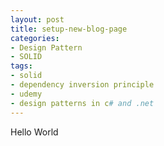 ```yaml
---
layout: post
title: setup-new-blog-page
categories:
- Design Pattern
- SOLID
tags:
- solid
- dependency inversion principle
- udemy
- design patterns in c# and .net
---
```

Hello World
